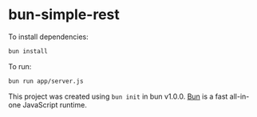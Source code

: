 # bun-simple-rest

To install dependencies:

```bash
bun install
```

To run:

```bash
bun run app/server.js
```

This project was created using `bun init` in bun v1.0.0. [Bun](https://bun.sh) is a fast all-in-one JavaScript runtime.
